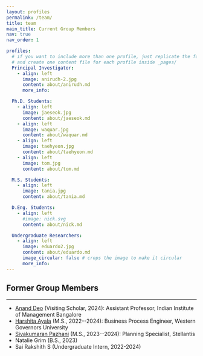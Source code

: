 ```yaml
---
layout: profiles
permalink: /team/
title: team
main_title: Current Group Members
nav: true
nav_order: 1

profiles:
  # if you want to include more than one profile, just replicate the following block
  # and create one content file for each profile inside _pages/
  Principal Investigator:
    - align: left
      image: anirudh-2.jpg
      content: about/anirudh.md
      more_info:

  Ph.D. Students:
    - align: left
      image: jaeseok.jpg
      content: about/jaeseok.md
    - align: left
      image: waquar.jpg
      content: about/waquar.md
    - align: left
      image: taehyeon.jpg
      content: about/taehyeon.md
    - align: left
      image: tom.jpg
      content: about/tom.md

  M.S. Students:
    - align: left
      image: tania.jpg
      content: about/tania.md

  D.Eng. Students:
    - align: left
      #image: nick.svg
      content: about/nick.md

  Undergraduate Researchers:
    - align: left
      image: eduardo2.jpg
      content: about/eduardo.md
      image_circular: false # crops the image to make it circular
      more_info:
---
```


## Former Group Members

<hr>

- [Anand Deo](https://sites.google.com/view/anands-webpage/home) (Visiting Scholar, 2024): Assistant Professor, Indian Institute of Management Bangalore
- [Harshita Ayala](https://www.linkedin.com/in/harshita-ayala-1a8755170) (M.S., 2022--2024): Business Process Engineer, Western Governors University
- [Sivakumaran Pazhani](https://in.linkedin.com/in/sivakumaran-pazhani) (M.S., 2023--2024): Planning Specialist, Stellantis
- Natalie Grim (B.S., 2023)
- Sai Rakshith S (Undergraduate Intern, 2022-2024)
